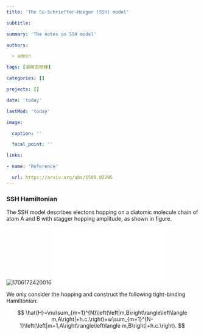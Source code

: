 ```yaml
---
title: 'The Su-Schrieffer-Heeger (SSH) model'

subtitle: 

summary: 'The notes on SSH model'

authors:

  - admin

tags: [凝聚态物理]

categories: []

projects: []

date: 'today'

lastMod: 'today'

image:

  caption: ''

  focal_point: ''

links: 

- name: 'Reference'

  url: https://arxiv.org/abs/1509.02295
---
```

### SSH Hamiltonian

The SSH model describes electons hopping on a diatomic molecule chain of atom A and B with stagger hopping amplitude, as shown in figure.

![1706172420016](/post/ssh_model/1706172420016.png)![1706172389257](/image/ssh_model/1706172389257.pdf)

We only consider the hopping and construct the following tight-binding Hamiltonian:

$$
\hat{H}=\nu\sum_{m=1}^{N}\left(\left|m,B\right\rangle\left\langle m,A\right|+h.c.\right)+w\sum_{m=1}^{N-1}\left(\left|m+1,A\right\rangle\left\langle m,B\right|+h.c.\right).
$$

